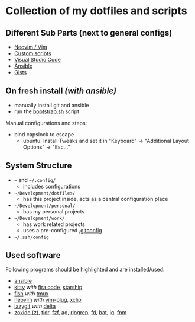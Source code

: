 # Collection of my dotfiles and scripts


## Different Sub Parts (next to general configs)
* [Neovim / Vim](./.config/nvim/README.md)
* [Custom scripts](./custom-scripts/README.md)
* [Visual Studio Code](./config/Coder/User/README.md)
* [Ansible](./ansible/README.md)
* [Gists](https://gist.github.com/eckon)


## On fresh install _(with ansible)_

* manually install git and ansible
* run the [bootstrap.sh](./ansible/bootstrap.sh) script

Manual configurations and steps:
* bind capslock to escape
  * ubuntu: Install Tweaks and set it in "Keyboard" -> "Additional Layout Options" -> "Esc..."


## System Structure

* `~` and `~/.config/`
  * includes configurations
* `~/Development/dotfiles/`
  * has this project inside, acts as a central configuration place
* `~/Development/personal/`
  * has my personal projects
* `~/Development/work/`
  * has work related projects
  * uses a pre-configured [.gitconfig](./.config/gitconfig/work)
* `~/.ssh/config`


## Used software

Following programs should be highlighted and are installed/used:
* [ansible](https://github.com/ansible/ansible)
* [kitty](https://github.com/kovidgoyal/kitty) _with_ [fira code](https://github.com/tonsky/FiraCode), [starship](https://github.com/starship/starship)
* [fish](https://github.com/fish-shell/fish-shell) _with_ [tmux](https://github.com/tmux/tmux)
* [neovim](https://github.com/neovim/neovim) _with_ [vim-plug](https://github.com/junegunn/vim-plug), [xclip](https://wiki.ubuntuusers.de/xclip/)
* [lazygit](https://github.com/jesseduffield/lazygit) _with_ [delta](https://github.com/dandavison/delta)
* [zoxide (z)](https://github.com/ajeetdsouza/zoxide), [tldr](https://github.com/tldr-pages/tldr), [fzf](https://github.com/junegunn/fzf), [ag](https://github.com/ggreer/the_silver_searcher), [ripgrep](https://github.com/BurntSushi/ripgrep), [fd](https://github.com/sharkdp/fd), [bat](https://github.com/sharkdp/bat), [jq](https://github.com/stedolan/jq), [fnm](https://github.com/Schniz/fnm)
